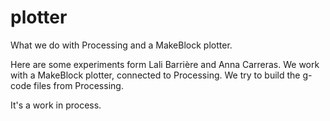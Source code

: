 # plotter
What we do with Processing and a MakeBlock plotter.

Here are some experiments form Lali Barrière and Anna Carreras. We work with a MakeBlock plotter, connected to Processing. We try to build the g-code files from Processing. 

It's a work in process.
